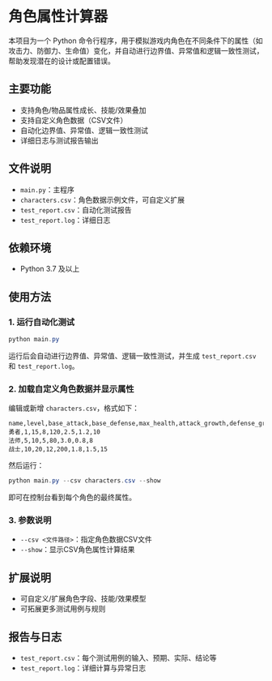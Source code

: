 # 角色属性计算器

本项目为一个 Python 命令行程序，用于模拟游戏内角色在不同条件下的属性（如攻击力、防御力、生命值）变化，并自动进行边界值、异常值和逻辑一致性测试，帮助发现潜在的设计或配置错误。

## 主要功能
- 支持角色/物品属性成长、技能/效果叠加
- 支持自定义角色数据（CSV文件）
- 自动化边界值、异常值、逻辑一致性测试
- 详细日志与测试报告输出

## 文件说明
- `main.py`：主程序
- `characters.csv`：角色数据示例文件，可自定义扩展
- `test_report.csv`：自动化测试报告
- `test_report.log`：详细日志

## 依赖环境
- Python 3.7 及以上

## 使用方法

### 1. 运行自动化测试

```powershell
python main.py
```

运行后会自动进行边界值、异常值、逻辑一致性测试，并生成 `test_report.csv` 和 `test_report.log`。

### 2. 加载自定义角色数据并显示属性

编辑或新增 `characters.csv`，格式如下：

```
name,level,base_attack,base_defense,max_health,attack_growth,defense_growth,health_growth
勇者,1,15,8,120,2.5,1.2,10
法师,5,10,5,80,3.0,0.8,8
战士,10,20,12,200,1.8,1.5,15
```

然后运行：

```powershell
python main.py --csv characters.csv --show
```

即可在控制台看到每个角色的最终属性。

### 3. 参数说明
- `--csv <文件路径>`：指定角色数据CSV文件
- `--show`：显示CSV角色属性计算结果

## 扩展说明
- 可自定义/扩展角色字段、技能/效果模型
- 可拓展更多测试用例与规则

## 报告与日志
- `test_report.csv`：每个测试用例的输入、预期、实际、结论等
- `test_report.log`：详细计算与异常日志


